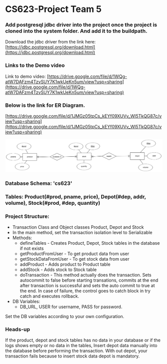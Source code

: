 # CS623-Project Team 5

### Add postgresql jdbc driver into the project once the project is cloned into the system folder. And add it to the buildpath.

Download the jdbc driver from the link here: [https://jdbc.postgresql.org/download.html](https://jdbc.postgresql.org/download.html)

### Links to the Demo video

Link to demo video: [https://drive.google.com/file/d/1WQg-atW7DAFzm4TzvSUY7K1wkUeKn5um/view?usp=sharing](https://drive.google.com/file/d/1WQg-atW7DAFzm4TzvSUY7K1wkUeKn5um/view?usp=sharing)

### Below is the link for ER Diagram.

[https://drive.google.com/file/d/1JMGz05tpCs_kEYf09XUVv_Wl5TkQG87c/view?usp=sharing](https://drive.google.com/file/d/1JMGz05tpCs_kEYf09XUVv_Wl5TkQG87c/view?usp=sharing)


![Picture](https://github.com/ravitejagrt/cs623-project/blob/main/image%20(1).png)

### Database Schema: 'cs623'
### Tables: Product(#prod, pname, price), Depot(#dep, addr, volume), Stock(#prod, #dep, quantity)

### Project Structure:
* Transaction Class and Object classes Product, Depot and Stock
* In the main method, set the transaction isolation level to Serializable
* Methods:
  * defineTables - Creates Product, Depot, Stock tables in the database if not exists
  * getProductFromUser - To get product data from user
  * getStockDataFromUser - To get stock data from user
  * addProduct - Adds product to Product table
  * addStock - Adds stock to Stock table
  * doTransaction - This method actually does the transaction. Sets autocommit to false before starting transations, commits at the end after transaction is successful and sets  the auto commit to true at the end. In case of failure, the control goes to catch block in try catch and executes rollback.
* DB Variables:
  * DB_URL, USER for username, PASS for password.
  
Set the DB variables according to your own configuration.

### Heads-up
If the product, depot and stock tables has no data in your database or if the logs shows empty or no data in the tables, Insert depot data manually into the database before performing the transaction. With out depot, your transaction fails because to insert stock data depot is mandatory.
